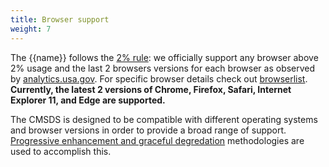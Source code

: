 ```yaml
---
title: Browser support
weight: 7
---
```


The {{name}} follows the [2% rule](https://gds.blog.gov.uk/2012/01/25/support-for-browsers/): we officially support any browser above 2% usage and the last 2 browsers versions for each browser as observed by [analytics.usa.gov](https://analytics.usa.gov/). For specific browser details check out [browserlist](https://browserl.ist/?q=last+2+versions%2C+%3E2%25). **Currently, the latest 2 versions of Chrome, Firefox, Safari, Internet Explorer 11, and Edge are supported.**

The CMSDS is designed to be compatible with different operating systems and browser versions in order to provide a broad range of support. [Progressive enhancement and graceful degredation](https://www.w3.org/wiki/Graceful_degradation_versus_progressive_enhancement) methodologies are used to accomplish this.
